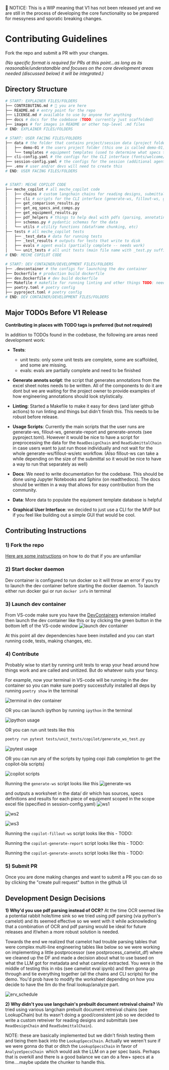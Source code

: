 🚧 NOTICE: This is a WIP meaning that V1 has not been released yet and we are still in the process of developing the core functionality so be prepared for messyness and sporatic breaking changes.

# Contributing Guidelines

Fork the repo and submit a PR with your changes. 

*(No specific format is required for PRs at this point...as long as its reasonable/understandble and focuses on the core development areas needed (discussed below) it will be integrated.)*

## Directory Structure

```sh
# START: EXPLAINER FILES/FOLDERS
├── CONTRIBUTING.md # 🎯 you are here
├── README.md # entry point for the repo
├── LICENSE.md # available to use by anyone for anything
├── docs # docs for the codebase (TODO: currently just scaffolded)
├── images # for images in README or other top-level .md files
# END: EXPLAINER FILES/FOLDERS

# START: USER FACING FILES/FOLDERS
├── data # the folder that contains project/session data (project folder, templates and output worksheets, final reports, annotated pdfs, etc)
│   ├── demo-01 # the users project folder (this one is called demo-01) 3 things (designs, submittals, and scope)
│   └── templates # equipment templates (used to determine what specs to look for given a piece of equipment)
├── cli-config.yaml # the configs for the CLI interface (fonts/welcome/done messages/etc)
├── session-config.yaml # the configs for the session (additional agent prompts, location of files/folders, etc)
├── .env # user and/or devs will need to create this
# END: USER FACING FILES/FOLDERS


# START: MECHE COPILOT CODE
├── meche_copilot # all meche_copilot code
│   ├── chains # custom langchain chains for reading designs, submittals, etc
│   ├── cli # scripts for the CLI interface (generate-ws, fillout-ws, generate-report, generate-annots)
│   ├── get_comparison_results.py
│   ├── get_eq_specs_and_comps.py
│   ├── get_equipment_results.py
│   ├── pdf_helpers # things to help deal with pdfs (parsing, annotating, etc)
│   ├── schemas.py # pydantic schemas for the data
│   └── utils # utility functions (dataframe chunking, etc)
├── tests # all meche_copilot tests
│   ├── _test_data # data for running tests
│   ├── _test_results # outputs for tests that write to disk
│   ├── evals # agent evals (partially complete -- needs work)
│   └── unit_tests # all unit tests (main file name with _test.py suffix)
# END: MECHE COPILOT CODE

# START: DEV CONTAINER/DEVELOPMENT FILES/FOLDERS
├── .devcontainer # the configs for launching the dev container
├── Dockerfile # production build dockerfile
├── dev.Dockerfile # dev build dockerfile
├── Makefile # makefile for running linting and other things TODO: needs work
├── poetry.toml # poetry config
├── pyproject.toml # poetry config
# END: DEV CONTAINER/DEVELOPMENT FILES/FOLDERS
```

## Major TODOs Before V1 Release

**Contributing in places with TODO tags is preferred (but not required)**

In addition to TODOs found in the codebase, the following are areas need development work:

- **Tests**: 
    + unit tests: only some unit tests are complete, some are scaffolded, and some are missing.
    + evals: evals are partially complete and need to be finished

- **Generate annots script**: the script that generates annotations from the excel sheet notes needs to be written. All of the components to do it are dont but we are waiting for the project owner to provide examples of how engineering annotations should look stylistically.

- **Linting**: Started a Makefile to make it easy for devs (and later github actions) to run linting and things but didn't finish this. This needs to be robust before release.

- **Usage Scripts**: Currently the main scripts that the user runs are generate-ws, fillout-ws, generate-report and generate-annots (see pyproject.toml). However it would be nice to have a script for preprocessing the data for the ```ReadDesignChain``` and ```ReadSubmittalChain``` in case users want to just run those individually and not wait for the whole generate-ws/fillout-ws/etc workflow. (Also fillout-ws can take a while depending on the size of the submittal so it would be nice to have a way to run that separately as well)

- **Docs**: We need to write documentation for the codebase. This should be done using Jupyter Notebooks and Sphinx (on readthedocs). The docs should be written in a way that allows for easy contribution from the community.

- **Data**: More data to populate the equipment template database is helpful

- **Graphical User Interface**: we decided to just use a CLI for the MVP but if you feel like building out a simple GUI that would be cool.

## Contributing Instructions

### 1) Fork the repo
[Here are some instructions](https://docs.github.com/en/get-started/quickstart/fork-a-repo) on how to do that if you are unfamiliar

### 2) Start docker daemon
Dev container is configured to run docker so it will throw an error if you try to launch the dev container before starting the docker daemon. To launch either run docker gui or run ```docker info``` in terminal

### 3) Launch dev container
From VS-code make sure you have the [DevContainers](https://marketplace.visualstudio.com/items?itemName=ms-vscode-remote.remote-containers) extension intalled then launch the dev container like this or by clicking the green button in the bottom left of the VS-code window
![launch dev container](images/launch_dev_container.png)

At this point all dev dependencies have been installed and you can start running code, tests, making changes, etc.

### 4) Contribute
Probably wise to start by running unit tests to wrap your head around how things work and are called and unitized. But do whatever suits your fancy.

For example, now your terminal in VS-code will be running in the dev container so you can make sure poetry successfully installed all deps by running ```poetry show``` in the terminal

![terminal in dev container](images/terminal_in_container.png)

OR you can launch ipython by running ```ipython``` in the terminal

![ipython usage](images/ipython_usage.png)

OR you can run unit tests like this

```sh
poetry run pytest tests/unit_tests/copilot/generate_ws_test.py
```

![pytest usage](images/pytest_usage.png)

OR you can run any of the scripts by typing copi (tab completion to get the copilot-bla scripts)

![copilot scripts](images/copilot_scripts.png)

Running the `generate-ws` script looks like this 
![generate-ws](images/generate-ws.png)

and outputs a worksheet in the data/ dir which has sources, specs definitions and results for each piece of equipment scoped in the scope excel file (specified in session-config.yaml)
![ws1](images/ws1.png)

![ws2](images/ws2.png)

![ws3](images/ws3.png)

Running the `copilot-fillout-ws` script looks like this - TODO:

Running the `copilot-generate-report` script looks like this - TODO:

Running the `copilot-generate-annots` script looks like this - TODO:


### 5) Submit PR
Once you are done making changes and want to submit a PR you can do so by clicking the "create pull request" button in the github UI

## Development Design Decisions

**1) Why'd you use pdf parsing instead of OCR?**
At the time OCR seemed like a potential rabbit hole/time sink so we tried using pdf parsing (via python's camelot) and its seemed effective so we went with it while acknowleding that a combination of OCR and pdf parsing would be ideal for future releases and if/when a more robust solution is needed.

Towards the end we realized that camelot had trouble parsing tables that were complex multi-line engineering tables like below so we were working on implementing a little postprocessor (see postprocess_camelot_df) where we cleaned up the DF and made a decision about what to use based on what the LLM got for metadata and what camelot extracted. You were in the middle of testing this in nbs (see camelot eval ipynb) and then gonna go through and tie everything together (all the chains and CLI scripts) for the demo. You'd prob have to modify the worksheet depending on how you decide to have the llm do the final lookup/analyze part. 

![erv_schedule](images/erv_schedule.png)

**2) Why didn't you use langchain's prebuilt document retreival chains?**
We tried using various langchain prebuilt document retreival chains (see LookupChain) but its wasn't doing a good/consistent job so we decided to write a custom retreiver for reading designs and submittals (see ```ReadDesignChain``` and ```ReadSubmittalChain```). 

NOTE: these are basically implemented but we didn't finish testing them and tieing them back into the `LookupSpecsChain`. Actually we weren't sure if we were gonna do that or ditch the `LookupSpecsChain` in favor of `AnalyzeSpecsChain `which would ask the LLM on a per spec basis. Perhaps that is overkill and there is a good balance we can do a few+ specs at a time....maybe update the chunker to handle this.